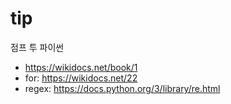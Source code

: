 tip
===
점프 투 파이썬
 - https://wikidocs.net/book/1
 - for: https://wikidocs.net/22
 - regex: https://docs.python.org/3/library/re.html
